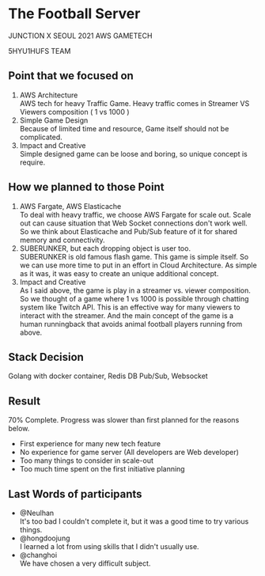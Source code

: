# The Football Server

JUNCTION X SEOUL 2021 AWS GAMETECH 

5HYU1HUFS TEAM

## Point that we focused on
1. AWS Architecture  
    AWS tech for heavy Traffic Game. Heavy traffic comes in Streamer VS Viewers composition ( 1 vs 1000 )
2. Simple Game Design  
    Because of limited time and resource, Game itself should not be complicated.
3. Impact and Creative  
    Simple designed game can be loose and boring, so unique concept is require.


## How we planned to those Point
1. AWS Fargate, AWS Elasticache  
    To deal with heavy traffic, we choose AWS Fargate for scale out. Scale out can cause situation that Web Socket connections don't work well. 
    So we think about Elasticache and Pub/Sub feature of it for shared memory and connectivity.
2. SUBERUNKER, but each dropping object is user too.  
    SUBERUNKER is old famous flash game. This game is simple itself. So we can use more time to put in an effort in Cloud Architecture. As simple as it was, it was easy to create an unique additional concept.
3. Impact and Creative  
    As I said above, the game is play in a streamer vs. viewer composition. So we thought of a game where 1 vs 1000 is possible through chatting system like Twitch API.
    This is an effective way for many viewers to interact with the streamer.
    And the main concept of the game is a human runningback that avoids animal football players running from above.
     
## Stack Decision
Golang with docker container, Redis DB Pub/Sub, Websocket

## Result
70% Complete. Progress was slower than first planned for the reasons below. 
- First experience for many new tech feature
- No experience for game server (All developers are Web developer)
- Too many things to consider in scale-out
- Too much time spent on the first initiative planning


## Last Words of participants
- @Neulhan  
    It's too bad I couldn't complete it, but it was a good time to try various things.
- @hongdoojung  
    I learned a lot from using skills that I didn't usually use.
- @changhoi  
    We have chosen a very difficult subject.